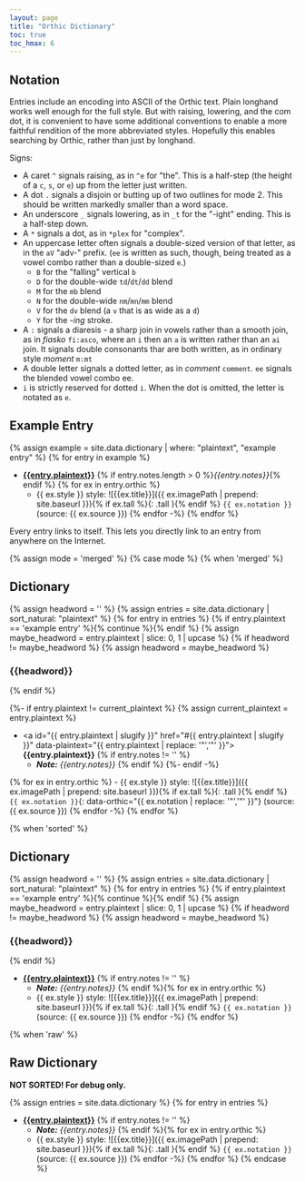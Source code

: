 ```yaml
---
layout: page
title: "Orthic Dictionary"
toc: true
toc_hmax: 6
---
```


## Notation

Entries include an encoding into ASCII of the Orthic text.
Plain longhand works well enough for the full style. But with raising, lowering, and the com dot, it is convenient to have some additional conventions to enable a more faithful rendition of the more abbreviated styles.
Hopefully this enables searching by Orthic, rather than just by longhand.

Signs:

- A caret `^` signals raising, as in `^e` for "the". This is a half-step (the height of a `c`, `s`, or `e`) up from the letter just written.
- A dot `.` signals a disjoin or butting up of two outlines for mode 2. This should be written markedly smaller than a word space.
- An underscore `_` signals lowering, as in `_t` for the "-ight" ending. This is a half-step down.
- A `*` signals a dot, as in `*plex` for "complex".
- An uppercase letter often signals a double-sized version of that letter, as in the `aV` "adv-" prefix. (`ee` is written as such, though, being treated as a vowel combo rather than a double-sized `e`.)
    - `B` for the "falling" vertical `b`
    - `D` for the double-wide `td`/`dt`/`dd` blend
    - `M` for the `mb` blend
    - `N` for the double-wide `nm`/`mn`/`mm` blend
    - `V` for the `dv` blend (a `v` that is as wide as a `d`)
    - `Y` for the _-ing_ stroke.
- A `:` signals a diaresis - a sharp join in vowels rather than a smooth join, as in _fiasko_ `fi:asco`, where an `i` then an `a` is written rather than an `ai` join. It signals double consonants thar are both written, as in ordinary style _moment_ `m:mt`
- A double letter signals a dotted letter, as in _comment_ `comment`. `ee` signals the blended vowel combo ee.
- `i` is strictly reserved for dotted `i`. When the dot is omitted, the letter is notated as `e`.

<style>
p img, li img, td img {
  max-height: 3ex;
}
p img.tall, li img.tall, td img.tall {
  max-height: 5ex;
  vertical-align: middle;
}
.content > h3 + ul > li + li {
    margin-top: 2em
}
</style>

## Example Entry

{% assign example = site.data.dictionary | where: "plaintext", "example entry" %}
{% for entry in example  %}
- <a id="{{ entry.plaintext | slugify }}" href="#{{ entry.plaintext | slugify }}">**{{entry.plaintext}}**</a> {% if entry.notes.length > 0 %}*{{entry.notes}}*{% endif %} {% for ex in entry.orthic %}
    - {{ ex.style }} style: ![{{ex.title}}]({{ ex.imagePath | prepend: site.baseurl }}){% if ex.tall %}{: .tall }{% endif %} `{{ ex.notation }}` (source: {{ ex.source }})
{% endfor -%}
{% endfor %}

Every entry links to itself.
This lets you directly link to an entry from anywhere on the Internet.

{% assign mode = 'merged' %}
{% case mode %}
{% when 'merged' %}
## Dictionary

{% assign headword = '' %}
{% assign entries = site.data.dictionary | sort_natural: "plaintext" %}
{% for entry in entries  %}
{% if entry.plaintext == 'example entry' %}{% continue %}{% endif %}
{% assign maybe_headword = entry.plaintext | slice: 0, 1 | upcase %}
{% if headword != maybe_headword %}
{% assign headword = maybe_headword %}
### {{headword}}
{% endif %}

{%- if entry.plaintext != current_plaintext %}
{% assign current_plaintext = entry.plaintext %}
- <a id="{{ entry.plaintext | slugify }}" href="#{{ entry.plaintext | slugify }}" data-plaintext="{{ entry.plaintext | replace: '"','\"' }}">**{{entry.plaintext}}**</a>
{% if entry.notes != '' %}
    - _**Note:** {{entry.notes}}_
{% endif %}
{%- endif -%}

{% for ex in entry.orthic %}
    - {{ ex.style }} style: ![{{ex.title}}]({{ ex.imagePath | prepend: site.baseurl }}){% if ex.tall %}{: .tall }{% endif %} `{{ ex.notation }}`{: data-orthic="{{ ex.notation | replace: '"','\"' }}"} (source: {{ ex.source }})
{% endfor -%}
{% endfor %}

{% when 'sorted' %}
## Dictionary

{% assign headword = '' %}
{% assign entries = site.data.dictionary | sort_natural: "plaintext" %}
{% for entry in entries  %}
{% if entry.plaintext == 'example entry' %}{% continue %}{% endif %}
{% assign maybe_headword = entry.plaintext | slice: 0, 1 | upcase %}
{% if headword != maybe_headword %}
{% assign headword = maybe_headword %}
### {{headword}}
{% endif %}
- <a id="{{ entry.plaintext | slugify }}" href="#{{ entry.plaintext | slugify }}">**{{entry.plaintext}}**</a>
{% if entry.notes != '' %}
    - _**Note:** {{entry.notes}}_
{% endif %}{% for ex in entry.orthic %}
    - {{ ex.style }} style: ![{{ex.title}}]({{ ex.imagePath | prepend: site.baseurl }}){% if ex.tall %}{: .tall }{% endif %} `{{ ex.notation }}` (source: {{ ex.source }})
{% endfor -%}
{% endfor %}

{% when 'raw' %}
## Raw Dictionary
**NOT SORTED! For debug only.**

{% assign entries = site.data.dictionary %}
{% for entry in entries  %}
- <a id="{{ entry.plaintext | slugify }}" href="#{{ entry.plaintext | slugify }}">**{{entry.plaintext}}**</a>
{% if entry.notes != '' %}
    - _**Note:** {{entry.notes}}_
{% endif %}{% for ex in entry.orthic %}
    - {{ ex.style }} style: ![{{ex.title}}]({{ ex.imagePath | prepend: site.baseurl }}){% if ex.tall %}{: .tall }{% endif %} `{{ ex.notation }}` (source: {{ ex.source }})
{% endfor -%}
{% endfor %}
{% endcase %}
